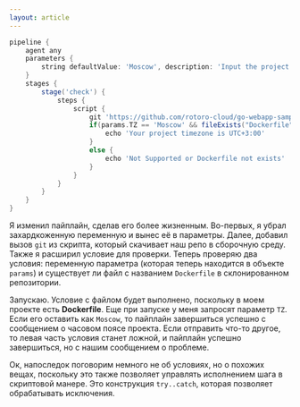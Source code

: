 ```yaml
---
layout: article
---
```

```groovy
pipeline {
    agent any
    parameters {
        string defaultValue: 'Moscow', description: 'Input the project timezone', name: 'TZ'
    }
    stages {
        stage('check') {
            steps {
                script {
                    git 'https://github.com/rotoro-cloud/go-webapp-sample.git'
                    if(params.TZ == 'Moscow' && fileExists("Dockerfile")) {
                        echo 'Your project timezone is UTC+3:00'
                    }
                    else {
                        echo 'Not Supported or Dockerfile not exists'
                    }
                }
            }
        }
    }
}
```

Я изменил пайплайн, сделав его более жизненным. Во-первых, я убрал захардкоженную переменную и вынес её в параметры. Далее, добавил вызов `git` из скрипта, который скачивает наш репо в сборочную среду. Также я расширил условие для проверки. Теперь проверяю два условия: переменную параметра (которая теперь находится в объекте `params`) и существует ли файл с названием `Dockerfile` в склонированном репозитории.

Запускаю. Условие с файлом будет выполнено, поскольку в моем проекте есть **Dockerfile**. Еще при запуске у меня запросят параметр `TZ`. Если его оставить как `Moscow`, то пайплайн завершиться успешно с сообщением о часовом поясе проекта. Если отправить что-то другое, то левая часть условия станет ложной, и пайплайн успешно завершиться, но с нашим сообщением о проблеме.

Ок, напоследок поговорим немного не об условиях, но о похожих вещах, поскольку это также позволяет управлять исполнением шага в скриптовой манере. Это конструкция `try..catch`, которая позволяет обрабатывать исключения.
